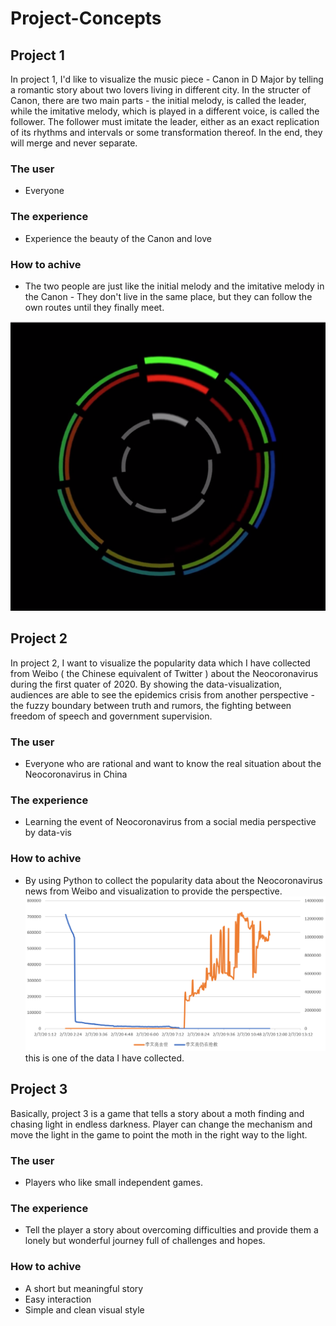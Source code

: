 # Project-Concepts
## Project 1
In project 1, I'd like to visualize the music piece - Canon in D Major by telling a romantic story about two lovers living in different city. 
In the structer of Canon, there are two main parts - the initial melody, is called the leader, while the imitative melody, which is played in a different voice, is called the follower. The follower must imitate the leader, either as an exact replication of its rhythms and intervals or some transformation thereof. In the end, they will merge and never separate.

### The user 
- Everyone
### The experience 
- Experience the beauty of the Canon and love
### How to achive 
- The two people are just like the initial melody and the imitative melody in the Canon - They don't live in the same place, but they can follow the own routes until they finally meet. 

![](/img/canon1.png)

## Project 2
In project 2, I want to visualize the popularity data which I have collected from Weibo ( the Chinese equivalent of Twitter ) about the Neocoronavirus during the first quater of 2020. By showing the data-visualization, audiences are able to see the epidemics crisis from another perspective - the fuzzy boundary between truth and rumors, the fighting between freedom of speech and government supervision. 

### The user 
- Everyone who are rational and want to know the real situation about the Neocoronavirus in China
### The experience 
- Learning the event of Neocoronavirus from a social media perspective by data-vis
### How to achive 
- By using Python to collect the popularity data about the Neocoronavirus news from Weibo and visualization to provide the perspective.
![](/img/table.png)
this is one of the data I have collected.

## Project 3
Basically, project 3 is a game that tells a story about a moth finding and chasing light in endless darkness. Player can change the mechanism and move the light in the game to point the moth in the right way to the light. 

### The user 
- Players who like small independent games.
### The experience 
- Tell the player a story about overcoming difficulties and provide them a lonely but wonderful journey full of challenges and hopes.
### How to achive 
- A short but meaningful story
- Easy interaction
- Simple and clean visual style

